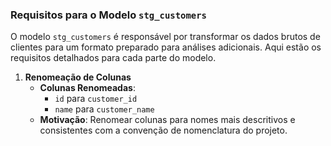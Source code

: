 ### Requisitos para o Modelo `stg_customers`

O modelo `stg_customers` é responsável por transformar os dados brutos de clientes para um formato preparado para análises adicionais. Aqui estão os requisitos detalhados para cada parte do modelo.

1. **Renomeação de Colunas**
   - **Colunas Renomeadas**:
     - `id` para `customer_id`
     - `name` para `customer_name`
   - **Motivação**: Renomear colunas para nomes mais descritivos e consistentes com a convenção de nomenclatura do projeto.
